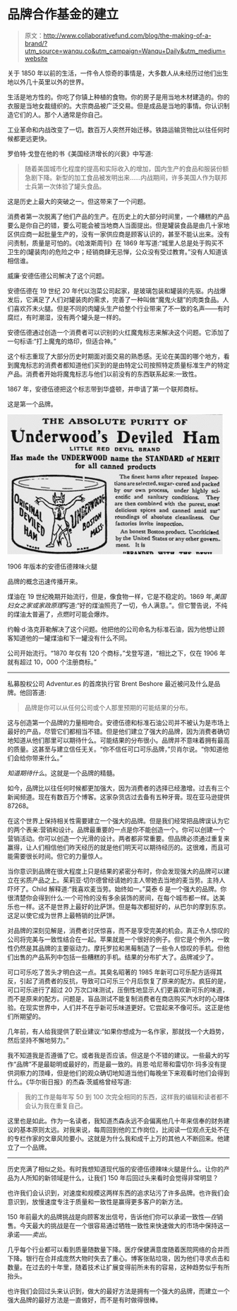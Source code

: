 # 品牌合作基金的建立

> 原文：<http://www.collaborativefund.com/blog/the-making-of-a-brand/?utm_source=wanqu.co&utm_campaign=Wanqu+Daily&utm_medium=website>



关于 1850 年以前的生活，一件令人惊奇的事情是，大多数人从未经历过他们出生地以外几十英里以外的世界。

生活是地方性的。你吃了你镇上种植的食物。你的房子是用当地木材建造的。你的衣服是当地女裁缝织的。大宗商品被广泛交易。但是成品是当地的事情。你认识制造它们的人。那个人通常是你自己。

工业革命和内战改变了一切。数百万人突然开始迁移。铁路运输货物比以往任何时候都更远更快。

罗伯特·戈登在他的书《美国经济增长的兴衰》中写道:

> 随着美国城市化程度的提高和实际收入的增加，国内生产的食品和服装份额急剧下降。新型的加工食品被发明出来……内战期间，许多美国人作为联邦士兵第一次体验了罐头食品。

这是历史上最大的突破之一。但这带来了一个问题。

消费者第一次脱离了他们产品的生产。在历史上的大部分时间里，一个糟糕的产品要么是你自己的错，要么可能会被当地商人当面提出。但是罐装食品是由几十家地区供应商一起批量生产的，没有一家供应商是顾客认识的，甚至不能认出来。没有问责制，质量是可怕的。《哈泼斯周刊》在 1869 年写道:“城里人总是处于购买不卫生的(罐装肉)的危险之中；经销商肆无忌惮，公众没有受过教育。”没有人知道该相信谁。

威廉·安德伍德公司解决了这个问题。

安德伍德在 19 世纪 20 年代以泡菜公司起家，是玻璃包装和罐装的先驱。内战爆发后，它满足了人们对罐装肉的需求，完善了一种叫做“魔鬼火腿”的肉类食品。人们喜欢芥末火腿。但是不同的肉罐头生产给整个行业带来了不一致的名声——有时腐烂，有时潮湿，没有两个罐头是一样的。

安德伍德通过创造一个消费者可以识别的火红魔鬼标志来解决这个问题。它添加了一句标语:“打上魔鬼的烙印，但适合神。”

这个标志重现了大部分历史时期面对面交易的熟悉感。无论在美国的哪个地方，看到魔鬼标志的消费者都知道他们买到的是由特定公司按照特定质量标准生产的特定产品。消费者开始将魔鬼标志与他们以前没有的东西联系起来:一致性。

1867 年，安德伍德把这个标志带到华盛顿，并申请了第一个联邦商标。

这是第一个品牌。

![Screen Shot 2017-02-07 at 9.47.11 AM.png](img/4d9fc4f076400117fbc2c60e74b79e69.png)

1906 年版本的安德伍德辣味火腿

品牌的概念迅速传播开来。

煤油在 19 世纪晚期开始流行，但是，像食物一样，它是不稳定的。1869 年,*美国妇女之家或家政原理*写道:“好的煤油照亮了一切，令人满意。”。但它警告说，不纯的煤油太普遍了，点燃时可能会爆炸。

约翰·d·洛克菲勒解决了这个问题。他把他的公司命名为标准石油，因为他想让顾客知道他的一罐煤油和下一罐没有什么不同。

公司开始流行。“1870 年仅有 120 个商标，”戈登写道，“相比之下，仅在 1906 年就有超过 10，000 个注册商标。”

* * *

私募股权公司 Adventur.es 的首席执行官 Brent Beshore 最近被问及什么是品牌。他回答道:

> 品牌是你可以从任何公司或个人那里预期的可能结果的分布。

这与创造第一个品牌的力量相吻合。安德伍德和标准石油公司并不被认为是市场上最好的产品，尽管它们都相当不错。但是他们建立了强大的品牌，因为消费者确切地知道从他们那里可以期待什么。可能结果的分布很小。品牌并不意味着拥有最高的质量。这甚至与建立信任无关。“你不信任可口可乐品牌，”贝肖尔说。“你知道他们会给你带来什么。”

*知道期待什么*。这就是一个品牌的精髓。

如今，品牌比以往任何时候都更加强大，因为消费者的选择已经激增。过去有三个新闻频道。现在有数百万个博客。这家杂货店过去备有五种牙膏。现在亚马逊提供 87268。

在这个世界上保持相关性需要建立一个强大的品牌。但是我们经常把品牌误认为它的两个表亲:营销和设计。品牌最重要的一点是你不能创造一个。你可以创建一个营销活动。你可以创造一个光滑的设计。两者都非常重要。但品牌必须通过重复来赢得，让人们相信他们昨天经历的就是他们明天可以期待经历的。这很难，而且可能需要很长时间。但它的力量惊人。

当你意识到品牌在很大程度上只是结果的紧密分布时，你会发现强大的品牌可以建立在劣质产品之上。茱莉亚·切尔德曾经请她的主人带她去当地的麦当劳。主持人吓坏了。Child 解释道:“我喜欢麦当劳。始终如一。”莫泰 6 是一个强大的品牌。你很清楚你会得到什么:一个可怜的没有多余装饰的房间，在每个城市都一样。达美乐也一样。这不是世界上最好的比萨饼。但是每次都挺好的，从巴尔的摩到东京。这足以使它成为世界上最畅销的比萨饼。

对品牌的深刻见解是，消费者讨厌惊喜，而不是享受完美的机会。真正令人惊叹的公司将完美与一致性结合在一起。苹果就是一个很好的例子。但它是个例外，一致性仍然是其品牌的主要驱动力。摩托罗拉和黑莓制造了一些令人惊叹的手机。但他们出售的产品系列中包括一些糟糕的手机。结果的分布扩大了。品牌减少了。

可口可乐吃了苦头才明白这一点。其臭名昭著的 1985 年新可口可乐配方适得其反，引起了消费者的反抗，导致可口可乐三个月后恢复了原来的配方。疯狂的是，可口可乐进行了超过 20 万次口味测试，压倒性地显示人们更喜欢新可乐的味道，而不是原来的配方。问题是，盲品测试不能复制消费者在商店购买汽水时的心理体验。在现实世界中，人们并不在乎新可乐味道更好。它尝起来不像可乐。这正是他们所期望的。

几年前，有人给我提供了职业建议:“如果你想成为一名作家，那就找一个大趋势，然后坚持不懈地努力。”

我不知道我是否遵循了它。或者我是否应该。但这是个不错的建议。一些最大的写作“品牌”不是最聪明或最好的，而是最一致的。肖恩·哈尼蒂和雷切尔·玛多没有提供洞察力的顶峰，但是他们的观众确切地知道当他们每晚坐下来观看时他们会得到什么。《华尔街日报》的杰森·茨威格曾经写道:

> 我的工作是每年写 50 到 100 次完全相同的东西，这样我的编辑和读者都不会认为我在重复自己。

这里也是如此。作为一名读者，我知道杰森永远不会偏离他几十年来信奉的财务建议的基本原则太远。对我来说，每周回到他的工作岗位，比阅读一位观点无处不在的专栏作家的文章风险要小。这就是为什么我和成千上万的其他人不断回来。他建立了一个品牌。

* * *

历史充满了相似之处。有时我想知道现代版的安德伍德辣味火腿是什么。让你的产品为人所知的新领域是什么，让我们 150 年后回过头来看时会觉得非常明显？

也许我们会认识到，对速度和规模这两样东西的追求玷污了许多品牌。也许我们会意识到，放慢速度专注于质量和一致性是赢得更多客户的新方法。

150 年前最大的品牌挑战是向顾客发出信号，告诉他们你可以承诺一致性—*在*销售。今天最大的挑战是在一个很容易通过牺牲一致性来快速做大的市场中保持这一承诺——*卖出*。

几乎每个行业都可以看到质量随数量下降。医疗保健满意度随着医院网络的合并而下降。银行在合并成庞然大物时失去了重心。博客张贴垃圾，因为他们寻求点击和数量。在过去的十年里，随着技术让扩展变得前所未有的容易，这种趋势似乎有所抬头。

也许我们会回过头来认识到，做大的最好方法是拥有一个强大的品牌，而建立一个强大品牌的最好方法是一直做好，而不是有时做得很棒。

